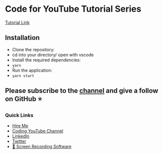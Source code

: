 # Code for YouTube Tutorial Series

[Tutorial Link]()

## Installation

- Clone the repository:
- cd into your directory/ open with vscode
- Install the required dependencies:
- `yarn`
- Run the application:
- `yarn start`


## Please subscribe to the [channel](https://www.youtube.com/@JutsuPoint) and give a follow on GitHub ⭐️


### Quick Links
- [Hire Me](https://imran.wiki/)
- [Coding YouTube Channel](https://www.youtube.com/@JutsuPoint)
- [LinkedIn](https://www.linkedin.com/in/imrankhan001/)
- [Twitter](https://twitter.com/EhThing)
- [🎁 Screen Recording Software](https://screen.studio/@Xenr1)
